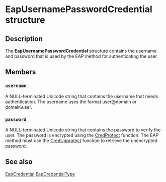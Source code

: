 # EapUsernamePasswordCredential structure

## Description

The **EapUsernamePasswordCredential** structure contains the username and password that is used by the EAP method for authenticating the user.

## Members

### `username`

A NULL-terminated Unicode string that contains the username that needs authentication. The username uses the format user@domain or domain\user.

### `password`

A NULL-terminated Unicode string that contains the password to verify the user. The password is encrypted using the [CredProtect](https://learn.microsoft.com/windows/win32/api/wincred/nf-wincred-credprotectw) function. The EAP method must use the [CredUnprotect](https://learn.microsoft.com/windows/win32/api/wincred/nf-wincred-credunprotecta) function to retrieve the unencrypted password.

## See also

[EapCredential](https://learn.microsoft.com/windows/desktop/api/eaptypes/ns-eaptypes-eapcredential)
[EapCredentialType](https://learn.microsoft.com/windows/desktop/api/eaptypes/ne-eaptypes-eapcredentialtype)